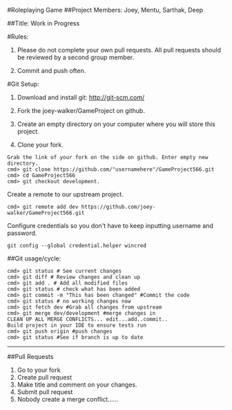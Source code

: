 #Roleplaying Game
##Project Members: Joey, Mentu, Sarthak, Deep

##Title: Work in Progress

#Rules:

1. Please do not complete your own pull requests.  All pull requests should be reviewed by a second group member.

2. Commit and push often.

#Git Setup:

1. Download and install git: http://git-scm.com/

2. Fork the joey-walker/GameProject on github.

3. Create an empty directory on your computer where you will store this project.

4. Clone your fork.

``` 
Grab the link of your fork on the side on github. Enter empty new directory.
cmd> git clone https://github.com/"usernamehere"/GameProject566.git
cmd> cd GameProject566
cmd> git checkout development.
```

Create a remote to our upstream project.

```cmd> git remote add dev https://github.com/joey-walker/GameProject566.git ```

Configure credentials so you don't have to keep inputting username and password.

```git config --global credential.helper wincred```

##Git usage/cycle:

```
cmd> git status # See current changes
cmd> git diff # Review changes and clean up
cmd> git add . # Add all modified files
cmd> git status # check what has been added
cmd> git commit -m "This has been changed" #Commit the code
cmd> git status # no working changes now
cmd> git fetch dev #Grab all changes from upstream
cmd> git merge dev/development #merge changes in
CLEAN UP ALL MERGE CONFLICTS... edit...add..commit..
Build project in your IDE to ensure tests run
cmd> git push origin #push changes
cmd> git status #See if branch is up to date
```
____________________________

##Pull Requests

1. Go to your fork
2. Create pull request
3. Make title and comment on your changes.
4. Submit pull request
5. Nobody create a merge conflict......
